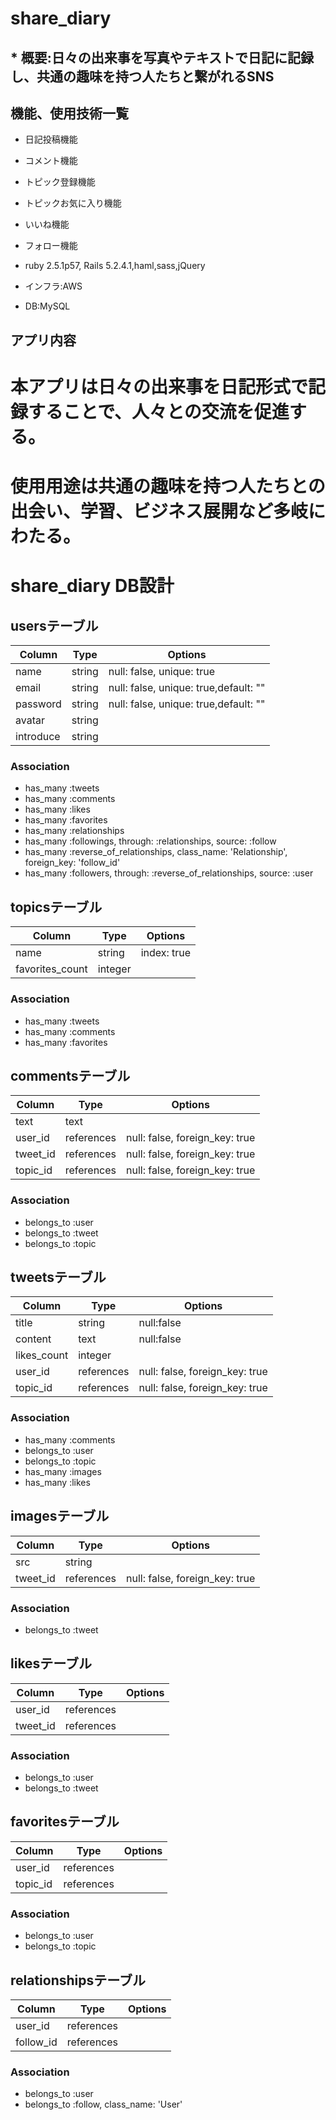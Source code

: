 # share_diary

## * 概要:日々の出来事を写真やテキストで日記に記録し、共通の趣味を持つ人たちと繋がれるSNS

## 機能、使用技術一覧

* 日記投稿機能
* コメント機能
* トピック登録機能
* トピックお気に入り機能
* いいね機能
* フォロー機能

* ruby 2.5.1p57, Rails 5.2.4.1,haml,sass,jQuery
* インフラ:AWS
* DB:MySQL

## アプリ内容

# 本アプリは日々の出来事を日記形式で記録することで、人々との交流を促進する。
# 使用用途は共通の趣味を持つ人たちとの出会い、学習、ビジネス展開など多岐にわたる。

# share_diary DB設計
## usersテーブル

|Column|Type|Options|
|------|----|-------|
|name|string|null: false, unique: true|
|email|string|null: false, unique: true,default: ""|
|password|string|null: false, unique: true,default: ""|
|avatar|string|
|introduce|string|

### Association
- has_many :tweets
- has_many :comments
- has_many :likes
- has_many :favorites
- has_many :relationships
- has_many :followings, through: :relationships, source: :follow
- has_many :reverse_of_relationships, class_name: 'Relationship', foreign_key: 'follow_id'
- has_many :followers, through: :reverse_of_relationships, source: :user

## topicsテーブル

|Column|Type|Options|
|------|----|-------|
|name|string|index: true|
|favorites_count|integer|

### Association
- has_many :tweets
- has_many :comments
- has_many :favorites

## commentsテーブル

|Column|Type|Options|
|------|----|-------|
|text|text|
|user_id|references|null: false, foreign_key: true|
|tweet_id|references|null: false, foreign_key: true|
|topic_id|references|null: false, foreign_key: true|

### Association
- belongs_to :user
- belongs_to :tweet
- belongs_to :topic

## tweetsテーブル
|Column|Type|Options|
|------|----|-------|
|title|string|null:false|
|content|text|null:false|
|likes_count|integer|
|user_id|references|null: false, foreign_key: true|
|topic_id|references|null: false, foreign_key: true|

### Association
- has_many :comments
- belongs_to :user
- belongs_to :topic
- has_many :images
- has_many :likes

## imagesテーブル
|Column|Type|Options|
|------|----|-------|
|src|string||
|tweet_id|references|null: false, foreign_key: true|

### Association
- belongs_to :tweet

## likesテーブル
|Column|Type|Options|
|------|----|-------|
|user_id|references||
|tweet_id|references||

### Association
- belongs_to :user
- belongs_to :tweet

## favoritesテーブル
|Column|Type|Options|
|------|----|-------|
|user_id|references||
|topic_id|references||

### Association
- belongs_to :user
- belongs_to :topic

## relationshipsテーブル
|Column|Type|Options|
|------|----|-------|
|user_id|references||
|follow_id|references||

### Association
- belongs_to :user
- belongs_to :follow, class_name: 'User'


